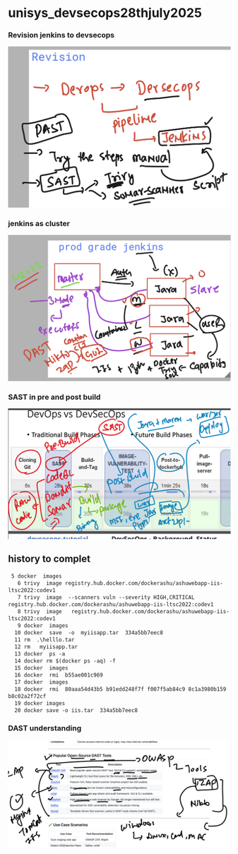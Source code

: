 # unisys_devsecops28thjuly2025

### Revision jenkins to devsecops 

<img src="rev1.png">

### jenkins as cluster 

<img src="rev2.png">

### SAST in pre and post build 

<img src="sec1.png">

## history to complet 

```
 5 docker  images
   6 trivy  image registry.hub.docker.com/dockerashu/ashuwebapp-iis-ltsc2022:codev1
   7 trivy  image  --scanners vuln --severity HIGH,CRITICAL   registry.hub.docker.com/dockerashu/ashuwebapp-iis-ltsc2022:codev1
   8 trivy  image   registry.hub.docker.com/dockerashu/ashuwebapp-iis-ltsc2022:codev1
   9 docker  images
  10 docker  save  -o  myiisapp.tar  334a5bb7eec8
  11 rm  .\helllo.tar
  12 rm   myiisapp.tar
  13 docker  ps -a
  14 docker rm $(docker ps -aq) -f
  15 docker  images
  16 docker  rmi  b55ae001c969
  17 docker  images
  18 docker  rmi  80aaa54d43b5 b91edd248f7f f007f5ab84c9 8c1a3980b159 b8c02a2f72cf
  19 docker images
  20 docker save -o iis.tar  334a5bb7eec8

```

### DAST understanding 

<img src="dast1.png">

